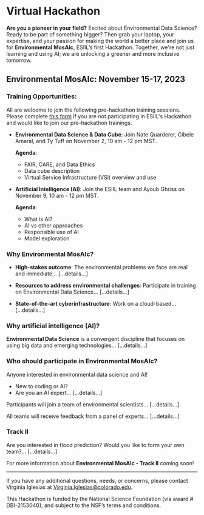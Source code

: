 # Virtual Hackathon

**Are you a pioneer in your field?** Excited about Environmental Data Science? Ready to be part of something bigger? Then grab your laptop, your expertise, and your passion for making the world a better place and join us for **Environmental MosAIc**, ESIIL’s first Hackathon. Together, we're not just learning and using AI; we are unlocking a greener and more inclusive tomorrow.

## Environmental MosAIc: November 15-17, 2023

### Training Opportunities:

All are welcome to join the following pre-hackathon training sessions. Please complete [this form](#) if you are not participating in ESIIL's Hackathon and would like to join our pre-hackathon trainings.

- **Environmental Data Science & Data Cube**: Join Nate Quarderer, Cibele Amaral, and Ty Tuff on November 2, 10 am - 12 pm MST.

  **Agenda**:
  - FAIR, CARE, and Data Ethics
  - Data cube description
  - Virtual Service Infrastructure (VSI) overview and use

- **Artificial Intelligence (AI)**: Join the ESIIL team and Ayoub Ghriss on November 9, 10 am - 12 pm MST.

  **Agenda**:
  - What is AI?
  - AI vs other approaches
  - Responsible use of AI
  - Model exploration

### Why Environmental MosAIc?
- **High-stakes outcome**: The environmental problems we face are real and immediate... 
[...details...]
  
- **Resources to address environmental challenges**: Participate in training on Environmental Data Science...
[...details...]

- **State-of-the-art cyberinfrastructure**: Work on a cloud-based...
[...details...]

### Why artificial intelligence (AI)?

**Environmental Data Science** is a convergent discipline that focuses on using big data and emerging technologies...
[...details...]

### Who should participate in Environmental MosAIc?
Anyone interested in environmental data science and AI! 

- New to coding or AI?
- Are you an AI expert...
[...details...]

Participants will join a team of environmental scientists...
[...details...]

All teams will receive feedback from a panel of experts...
[...details...]

### Track II

Are you interested in flood prediction? Would you like to form your own team?...
[...details...]

For more information about **Environmental MosAIc - Track II** coming soon!

---

If you have any additional questions, needs, or concerns, please contact Virginia Iglesias at [Virginia.Iglesias@colorado.edu](mailto:Virginia.Iglesias@colorado.edu).

This Hackathon is funded by the National Science Foundation (via award # DBI-2153040), and subject to the NSF’s terms and conditions.
